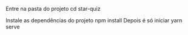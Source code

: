 Entre na pasta do projeto
cd star-quiz

Instale as dependências do projeto
npm install
Depois é só iniciar
yarn serve